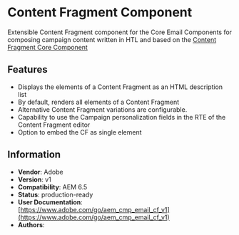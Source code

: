 <!--
Copyright 2021 Adobe

Licensed under the Apache License, Version 2.0 (the "License");
you may not use this file except in compliance with the License.
You may obtain a copy of the License at

    http://www.apache.org/licenses/LICENSE-2.0

Unless required by applicable law or agreed to in writing, software
distributed under the License is distributed on an "AS IS" BASIS,
WITHOUT WARRANTIES OR CONDITIONS OF ANY KIND, either express or implied.
See the License for the specific language governing permissions and
limitations under the License.
-->
# Content Fragment Component

Extensible Content Fragment component for the Core Email Components for composing campaign content written in HTL and based on the [Content Fragment Core Component](https://github.com/adobe/aem-core-wcm-components/tree/main/content/src/content/jcr_root/apps/core/wcm/components/contentfragment/v1/contentfragment)

## Features

* Displays the elements of a Content Fragment as an HTML description list
* By default, renders all elements of a Content Fragment
* Alternative Content Fragment variations are configurable.
* Capability to use the Campaign personalization fields in the RTE of the Content Fragment editor
* Option to embed the CF as single element

## Information

* **Vendor**: Adobe
* **Version**: v1
* **Compatibility**: AEM 6.5
* **Status**: production-ready
* **User Documentation**: [https://www.adobe.com/go/aem_cmp_email_cf_v1](https://www.adobe.com/go/aem_cmp_email_cf_v1)
* **Authors**: 
